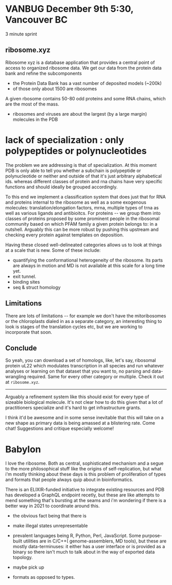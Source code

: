 # VANBUG December 9th 5:30, Vancouver BC

3 minute sprint

## ribosome.xyz

Ribosome xyz is a database application that provides a central point of access to organized ribosome data.
We get our data from the protein data bank and refine the subcomponents 

- the Protein Data Bank has a vast number of deposited models (~200k)
- of those only about 1500 are ribosomes

A given rbosome contains 50-80 odd proteins and some RNA chains, which are the most of the mass.

- ribosomes and viruses are about the largest (by a large margin) molecules in the PDB


# lack of specialization  : only polypeptides or polynucleotides

The problem we are addressing is that of specialization. At this moment PDB is only able to tell you whether a subchain is polypeptide or polynucleotide or neither and outside of that it's just arbitrary alphabetical ids. whereas different classes of protein and rna chains have very specific functions and should ideally be grouped accordingly. 



To this end we implement a classification system that does just that for RNA and proteins internal to the ribosome as well as  a some exogenous molecules: translation/elongation factors, mrna, multiple types of trna as well as various ligands and antibioitcs. 
For proteins -- we group them into classes of proteins proposed by some prominent people in the ribosomal community based on which PFAM family a given protein belongs to: in a nutshell. Arguably this can be more robust by pushing this upstream and checking every protein against templates on deposition.

Having these closed well-delineated categories allows us to look at things at a scale that is new. Some of these include:

- quantifying the conformational heterogeneity of the ribosome. Its parts are always in motion and MD is not available at this scale for a long time yet. 
- exit tunnel. 
- binding sites
- seq & struct homology 


## Limitations 

There are lots of limitations -- for example we don't have the mitoribosomes or the chloroplasts dialed in as a separate category, an interesting thing to look is stages of the translation cycles etc, but we are working to incorporate that soon. 

## Conclude

So yeah, you can download a set of homologs, like, let's say, ribosomal protein uL22 which modulates transcription in all species and run whatever analyses or learning on that dataset that you want to, no parsing and data-wrangling required. Same for every other category or multiple. Check it out at `ribosome.xyz`.
______________________________________________________

Arguably a refinement system like this should exist for every type of sizeable biological molecule. It's not clear how to do this given that a lot of practitioners specialize and it's hard to get infrastructure grants. 

I think it'd be awesome and in some sense inevitable that this will take on a new shape as primary data is being amassed at a blistering rate. Come chat! Suggestions and critique especially welcome!

# Babylon

I love the ribosome. Both as central, sophisticated mechanism and a segue to the more philosophical stuff like the origins of self-replication, but what i'm mostly thinking about these days is this problem of proliferation of types and formats that people always quip about in bioinformatics. 

There is an ELIXIR-funded initiative to integrate existing resources and PDB has developed a GraphQL endpoint recetly, but these are like attempts to mend something that's bursting at the seams and i'm wondering if there is a better way in 2021 to coordinate around this.


- the obvious fact being that there is 

- make illegal states unrepresentable

- prevalent languages being R, Python, Perl, JavaScript. Some purpose-built utilities are in C/C++( genome-assemblers, MD tools), but these are mostly data-terminuses: it either has a user interface or is provided as a binary so there isn't much to talk about in the way of exported data topology.

- maybe pick up 
- formats as opposed to types.
